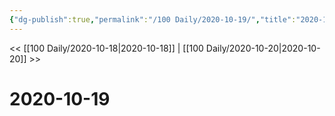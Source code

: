 ```yaml
---
{"dg-publish":true,"permalink":"/100 Daily/2020-10-19/","title":"2020-10-19","created":"2023-04-08T15:37:43.222+08:00","updated":"2023-04-08T15:37:47.418+08:00"}
---
```



<< [[100 Daily/2020-10-18\|2020-10-18]] | [[100 Daily/2020-10-20\|2020-10-20]] >>

# 2020-10-19
